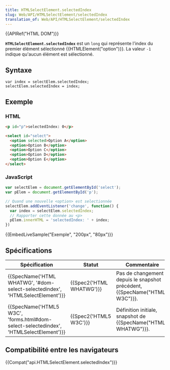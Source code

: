 ```yaml
---
title: HTMLSelectElement.selectedIndex
slug: Web/API/HTMLSelectElement/selectedIndex
translation_of: Web/API/HTMLSelectElement/selectedIndex
---
```

{{APIRef("HTML DOM")}}

**`HTMLSelectElement.selectedIndex`** est un `long` qui représente l'index du premier élément sélectionné {{HTMLElement("option")}}. La valeur `-1` indique qu'aucun élément est sélectionné.

## Syntaxe

    var index = selectElem.selectedIndex;
    selectElem.selectedIndex = index;

## Exemple

### HTML

```html
<p id="p">selectedIndex: 0</p>

<select id="select">
  <option selected>Option A</option>
  <option>Option B</option>
  <option>Option C</option>
  <option>Option D</option>
  <option>Option E</option>
</select>
```

### JavaScript

```js
var selectElem = document.getElementById('select');
var pElem = document.getElementById('p');

// Quand une nouvelle <option> est selectionnée
selectElem.addEventListener('change', function() {
  var index = selectElem.selectedIndex;
  // Rapporter cette donnée au <p>
  pElem.innerHTML = 'selectedIndex: ' + index;
})
```

{{EmbedLiveSample("Exemple", "200px", "80px")}}

## Spécifications

| Spécification                                                                                                    | Statut                           | Commentaire                                                                       |
| ---------------------------------------------------------------------------------------------------------------- | -------------------------------- | --------------------------------------------------------------------------------- |
| {{SpecName('HTML WHATWG', '#dom-select-selectedindex', 'HTMLSelectElement')}}         | {{Spec2('HTML WHATWG')}} | Pas de changement depuis le snapshot précédent, {{SpecName("HTML5 W3C")}}. |
| {{SpecName('HTML5 W3C', 'forms.html#dom-select-selectedindex', 'HTMLSelectElement')}} | {{Spec2('HTML5 W3C')}}     | Définition initiale, snapshot de {{SpecName("HTML WHATWG")}}.            |

## Compatibilité entre les navigateurs

{{Compat("api.HTMLSelectElement.selectedIndex")}}
